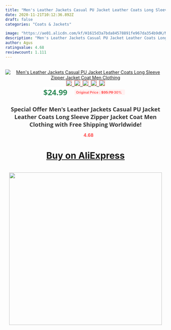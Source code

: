 ```yaml
---
title: "Men's Leather Jackets Casual PU Jacket Leather Coats Long Sleeve Zipper Jacket Coat Men Clothing"
date: 2020-11-21T10:12:36.892Z
draft: false
categories: "Coats & Jackets"

image: "https://ae01.alicdn.com/kf/H1615d3a7bda84578891fe967da354b9dK/Men-s-Leather-Jackets-Casual-PU-Jacket-Leather-Coats-Long-Sleeve-Zipper-Jacket-Coat-Men-Clothing.jpg"
description: "Men's Leather Jackets Casual PU Jacket Leather Coats Long Sleeve Zipper Jacket Coat Men Clothing"
author: Agus
ratingvalue: 4.68
reviewcount: 1.111
---
```

<br>
<div style="text-align: center;">
<a href="https://s.click.aliexpress.com/e/_AVF0hP" target="_blank" rel="nofollow noopener noreferrer"><img alt="Men's Leather Jackets Casual PU Jacket Leather Coats Long Sleeve Zipper Jacket Coat Men Clothing" class="magnifier-image" src="https://ae01.alicdn.com/kf/H1615d3a7bda84578891fe967da354b9dK/Men-s-Leather-Jackets-Casual-PU-Jacket-Leather-Coats-Long-Sleeve-Zipper-Jacket-Coat-Men-Clothing.jpg_640x640.jpg">
<br>
<img style="border:1px solid salmon" src="https://ae01.alicdn.com/kf/H1615d3a7bda84578891fe967da354b9dK/Men-s-Leather-Jackets-Casual-PU-Jacket-Leather-Coats-Long-Sleeve-Zipper-Jacket-Coat-Men-Clothing.jpg_120x120.jpg">&nbsp;&nbsp;<img style="border:1px solid salmon" src="https://ae01.alicdn.com/kf/H66bba0d14d9b428dbccacd7221d994d3l/Men-s-Leather-Jackets-Casual-PU-Jacket-Leather-Coats-Long-Sleeve-Zipper-Jacket-Coat-Men-Clothing.jpg_120x120.jpg">&nbsp;&nbsp;<img style="border:1px solid salmon" src="https://ae01.alicdn.com/kf/Ha37236779a344b6da6a09b0c5a07402ad/Men-s-Leather-Jackets-Casual-PU-Jacket-Leather-Coats-Long-Sleeve-Zipper-Jacket-Coat-Men-Clothing.jpg_120x120.jpg">&nbsp;&nbsp;<img style="border:1px solid salmon" src="https://ae01.alicdn.com/kf/H5cad815b79374dda98a949340261d772E/Men-s-Leather-Jackets-Casual-PU-Jacket-Leather-Coats-Long-Sleeve-Zipper-Jacket-Coat-Men-Clothing.jpg_120x120.jpg">&nbsp;&nbsp;<img style="border:1px solid salmon" src="https://ae01.alicdn.com/kf/H7ff5f625cd5b4498984ff7cc4965e27dY/Men-s-Leather-Jackets-Casual-PU-Jacket-Leather-Coats-Long-Sleeve-Zipper-Jacket-Coat-Men-Clothing.jpg_120x120.jpg"></a></div><br0>
<div style="text-align: center;"><span style="background-color: white; border: 0px; box-sizing: border-box; color: seagreen; display: inline-block; font-family: &quot;open sans&quot; , &quot;arial&quot; , &quot;helvetica&quot; , sans-serif , &quot;heiti&quot;; font-size: 24px; font-stretch: inherit; font-weight: 700; line-height: inherit; margin: 0px 10px 0px 0px; padding: 0px; vertical-align: middle;">$24.99 </span>
<span style="background: rgb(255 , 241 , 241); border-radius: 3px; border: 0px; box-sizing: border-box; color: #ff4747; display: inline-block; font-family: inherit; font-size: 12px; font-stretch: inherit; font-style: inherit; font-variant: inherit; font-weight: 600; line-height: inherit; margin: 0px; padding: 2px 5px; transform: scale(0.9); vertical-align: middle;">Original Price : <b style="text-decoration: line-through;">$35.70 </b> 30%&nbsp;&nbsp;</span></div>
<h1 style="color: #333333; display: inline-block; font-family: &quot;open sans&quot; , &quot;arial&quot; , &quot;helvetica&quot; , sans-serif , &quot;heiti&quot;; font-size: 18px; font-stretch: inherit; font-weight: 700; text-align: center;">Special Offer Men's Leather Jackets Casual PU Jacket Leather Coats Long Sleeve Zipper Jacket Coat Men Clothing with Free Shipping Worldwide!</h1>
<div style="color: #ff4747; text-align: center;">
<img src="https://4.bp.blogspot.com/-M0ZcTcb-5uY/XleCXlxnR4I/AAAAAAAAAEc/OrjgMkXV1oMQFaCRZj5HQwOCBcu3w1FegCPcBGAYYCw/s1600/star.png" style="height: 15px;">&nbsp;<b>4.68</b></div>
<div class="button_cont" align="center"><a class="buynow_a" href="https://s.click.aliexpress.com/e/_AVF0hP" target="_blank" rel="nofollow noopener noreferrer"><H1>Buy on AliExpress</H1></a></div><br>
<div class="separator" style="clear: both; text-align: center;">
<img src="https://lh3.googleusercontent.com/-pTy5HemUv9M/XlePHvY0dAI/AAAAAAAAAE4/0nX5iRUoIWY8eMW9Dpxeirr157OZliDIgCLcBGAsYHQ/s1600/badge.gif" width="480">
</div>
